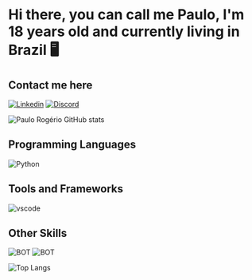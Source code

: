 # Hi there, you can call me Paulo, I'm 18 years old and currently living in Brazil 🖥️

## Contact me here
[![Linkedin](https://skillicons.dev/icons?i=linkedin)](https://www.linkedin.com/in/paulorog/)
[![Discord](https://skillicons.dev/icons?i=discord)](https://discord.com/users/Melo%20Lima#2606)

![Paulo Rogério GitHub stats](https://github-readme-stats.vercel.app/api?username=RealMeloLima&show_icons=true&theme=dracula)

## Programming Languages
![Python](https://skillicons.dev/icons?i=py)

## Tools and Frameworks
![vscode](https://skillicons.dev/icons?i=vscode)

## Other Skills
![BOT](https://skillicons.dev/icons?i=bots)
![BOT](https://skillicons.dev/icons?i=github)

![Top Langs](https://github-readme-stats.vercel.app/api/top-langs/?username=RealMeloLima&theme=blue-green)

